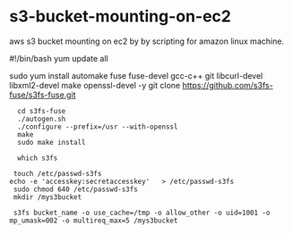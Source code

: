 # s3-bucket-mounting-on-ec2
aws s3 bucket mounting on ec2 by by scripting for amazon linux machine.


#!/bin/bash
yum update all
   
   
   sudo yum install automake fuse fuse-devel gcc-c++ git libcurl-devel libxml2-devel make openssl-devel -y
      git clone https://github.com/s3fs-fuse/s3fs-fuse.git

      cd s3fs-fuse
      ./autogen.sh
      ./configure --prefix=/usr --with-openssl
      make
      sudo make install
      
      which s3fs
     
     touch /etc/passwd-s3fs
    echo -e 'accesskey:secretaccesskey'   > /etc/passwd-s3fs
     sudo chmod 640 /etc/passwd-s3fs
     mkdir /mys3bucket

     s3fs bucket_name -o use_cache=/tmp -o allow_other -o uid=1001 -o mp_umask=002 -o multireq_max=5 /mys3bucket
